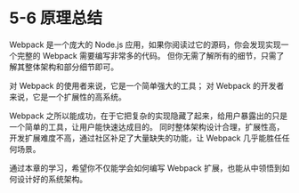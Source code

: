<h1 id="5-6-原理总结">5-6 原理总结</h1>
<p>Webpack 是一个庞大的 Node.js 应用，如果你阅读过它的源码，你会发现实现一个完整的 Webpack 需要编写非常多的代码。
但你无需了解所有的细节，只需了解其整体架构和部分细节即可。</p>
<p>对 Webpack 的使用者来说，它是一个简单强大的工具；
对 Webpack 的开发者来说，它是一个扩展性的高系统。</p>
<p>Webpack 之所以能成功，在于它把复杂的实现隐藏了起来，给用户暴露出的只是一个简单的工具，让用户能快速达成目的。
同时整体架构设计合理，扩展性高，开发扩展难度不高，通过社区补足了大量缺失的功能，让 Webpack 几乎能胜任任何场景。</p>
<p>通过本章的学习，希望你不仅能学会如何编写 Webpack 扩展，也能从中领悟到如何设计好的系统架构。</p>

                                
                                